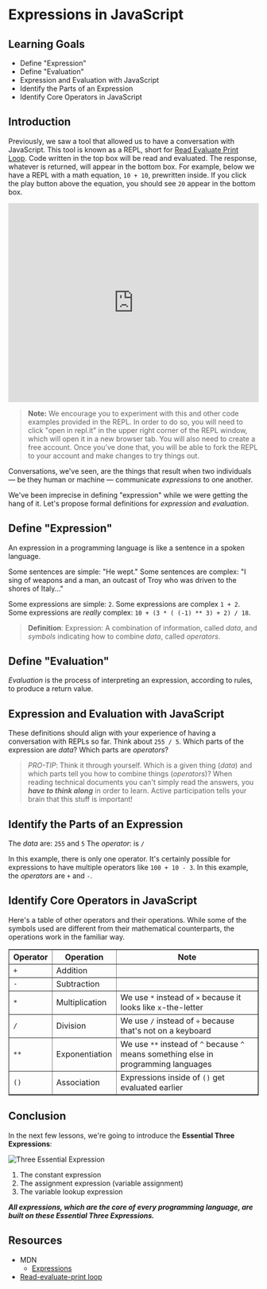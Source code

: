 # Expressions in JavaScript

## Learning Goals

* Define "Expression"
* Define "Evaluation"
* Expression and Evaluation with JavaScript
* Identify the Parts of an Expression
* Identify Core Operators in JavaScript

## Introduction

Previously, we saw a tool that allowed us to have a conversation with
JavaScript. This tool is known as a REPL, short for [Read Evaluate Print
Loop][repl]. Code written in the top box will be read and evaluated. The
response, whatever is returned, will appear in the bottom box. For example,
below we have a REPL with a math equation, `10 + 10`, prewritten inside. If you
click the play button above the equation, you should see `20` appear in the
bottom box.

<iframe height="400px" width="100%" src="https://repl.it/@MaxwellBenton2/BumpySereneMicroinstruction?lite=true" scrolling="no" frameborder="no" allowtransparency="true" allowfullscreen="true" sandbox="allow-forms allow-pointer-lock allow-popups allow-same-origin allow-scripts allow-modals"></iframe>

> **Note:** We encourage you to experiment with this and other code examples provided in the REPL. In order to do so, you will need to click "open in repl.it" in the upper right corner of the REPL window, which will open it in a new browser tab. You will also need to create a free account. Once you've done that, you will be able to fork the REPL to your account and make changes to try things out.

Conversations, we've seen, are the things that result when two individuals
— be they human or machine — communicate _expressions_ to one another.

We've been imprecise in defining "expression" while we were getting the hang of
it. Let's propose formal definitions for _expression_ and _evaluation_.

## Define "Expression"

An expression in a programming language is like a sentence in a spoken language.

Some sentences are simple: "He wept." Some sentences are complex: "I sing of
weapons and a man, an outcast of Troy who was driven to the shores of Italy..."

Some expressions are simple: `2`. Some expressions are complex `1 + 2`. Some
expressions are _really_ complex: `10 + (3 * ( (-1) ** 3) + 2) / 18`.

> **Definition**: Expression: A combination of information, called _data_, and _symbols_ indicating how to combine _data_, called _operators_.

## Define "Evaluation"

_Evaluation_ is the process of interpreting an expression, according to rules,
to produce a return value.

## Expression and Evaluation with JavaScript

These definitions should align with your experience of having a conversation
with REPLs so far. Think about `255 / 5`.  Which parts of the expression are
_data_? Which parts are _operators_?

> *PRO-TIP*: Think it through yourself. Which is a given thing (_data_) and which parts tell you how to combine things (_operators_)?  When reading technical documents you can't simply read the answers, you ***have to think along*** in order to learn. Active participation tells your brain that this stuff is important!

## Identify the Parts of an Expression

The _data_ are: `255` and `5`
The _operator_: is `/`

In this example, there is only one operator. It's certainly possible for
expressions to have multiple operators like `100 + 10 - 3`. In this example, the
_operators_ are `+` and `-`.

## Identify Core Operators in JavaScript

Here's a table of other operators and their operations. While some of the
symbols used are different from their mathematical counterparts, the operations
work in the familiar way.

<table border="1" cellpadding="4" cellspacing="0">
  <tr>
    <th>Operator</th>
    <th>Operation</th>
    <th>Note</th>
  </tr>
  
  <tr>
    <td><code>+</code></td>
    <td>Addition</td>
    <td></td>
  </tr>
  <tr>
    <td><code>-</code></td>
    <td>Subtraction</td>
    <td></td>
  </tr>
  <tr>
    <td><code>*</code></td>
    <td>Multiplication</td>
    <td>We use <code>*</code> instead of <code>×</code> because it looks like <code>x</code>-the-letter</td>
  </tr>
  <tr>
    <td><code>/</code></td>
    <td>Division</td>
    <td>We use <code>/</code> instead of <code>÷</code> because that's not on a keyboard</td>
  </tr>
  <tr>
    <td><code>**</code></td>
    <td>Exponentiation</td>
    <td>We use <code>**</code> instead of <code>^</code> because <code>^</code> means something else in programming languages</td>
  </tr>
  <tr>
    <td><code>()</code></td>
    <td>Association</td>
    <td>Expressions inside of <code>()</code> get evaluated earlier</td>
  </tr>
</table>

## Conclusion

In the next few lessons, we're going to introduce the **Essential Three
Expressions**:

![Three Essential Expression](https://curriculum-content.s3.amazonaws.com/phase-0/expressions-in-javascript/essential-3-expressions.jpg)

1. The constant expression
2. The assignment expression (variable assignment)
3. The variable lookup expression

***All expressions, which are the core of every programming language, are built
on these Essential Three Expressions.***

## Resources

* MDN
  * [Expressions](https://developer.mozilla.org/en-US/docs/Web/JavaScript/Guide/Expressions_and_Operators#Expressions)
* [Read-evaluate-print loop][repl]

[repl]: https://en.wikipedia.org/wiki/Read%E2%80%93eval%E2%80%93print_loop
